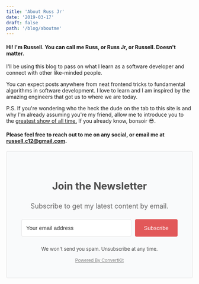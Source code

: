 ```yaml
---
title: 'About Russ Jr'
date: '2019-03-17'
draft: false
path: '/blog/aboutme'
---
```


#### Hi! I'm Russell. You can call me Russ, or Russ Jr, or Russell. Doesn't matter.

I'll be using this blog to pass on what I learn as a software developer and connect with other like-minded people.

You can expect posts anywhere from neat frontend tricks to fundamental algorithms in software development. I love to learn and I am inspired by the amazing engineers that got us to where we are today.

P.S. If you're wondering who the heck the dude on the tab to this site is and why I'm already assuming you're my friend, allow me to introduce you to the [greatest show of all time.](https://www.usanetwork.com/mrrobot) If you already know, bonsoir 😎.

#### Please feel free to reach out to me on any social, or email me at <russell.c12@gmail.com>.

 <form action="https://app.convertkit.com/forms/1264139/subscriptions" class="seva-form formkit-form" method="post" data-sv-form="1264139" data-uid="da684f6402" data-version="5" data-options="{&quot;settings&quot;:{&quot;after_subscribe&quot;:{&quot;action&quot;:&quot;message&quot;,&quot;success_message&quot;:&quot;Success! Now check your email to confirm your subscription.&quot;,&quot;redirect_url&quot;:&quot;&quot;},&quot;analytics&quot;:{&quot;google&quot;:null,&quot;facebook&quot;:null,&quot;segment&quot;:null,&quot;pinterest&quot;:null},&quot;modal&quot;:{&quot;trigger&quot;:&quot;timer&quot;,&quot;scroll_percentage&quot;:null,&quot;timer&quot;:5,&quot;devices&quot;:&quot;all&quot;,&quot;show_once_every&quot;:15},&quot;powered_by&quot;:{&quot;show&quot;:true,&quot;url&quot;:&quot;https://convertkit.com?utm_source=dynamic&amp;utm_medium=referral&amp;utm_campaign=poweredby&amp;utm_content=form&quot;},&quot;recaptcha&quot;:{&quot;enabled&quot;:false},&quot;return_visitor&quot;:{&quot;action&quot;:&quot;show&quot;,&quot;custom_content&quot;:&quot;&quot;},&quot;slide_in&quot;:{&quot;display_in&quot;:&quot;bottom_right&quot;,&quot;trigger&quot;:&quot;timer&quot;,&quot;scroll_percentage&quot;:null,&quot;timer&quot;:5,&quot;devices&quot;:&quot;all&quot;,&quot;show_once_every&quot;:15},&quot;sticky_bar&quot;:{&quot;display_in&quot;:&quot;top&quot;,&quot;trigger&quot;:&quot;timer&quot;,&quot;scroll_percentage&quot;:null,&quot;timer&quot;:5,&quot;devices&quot;:&quot;all&quot;,&quot;show_once_every&quot;:15}},&quot;version&quot;:&quot;5&quot;}" min-width="400 500 600 700 800" style="background-color: rgb(249, 250, 251); border-radius: 4px;"><div class="formkit-background" style="opacity: 0.2;"></div><div data-style="minimal"><div class="formkit-header" data-element="header" style="color: rgb(77, 77, 77); font-size: 27px; font-weight: 700;"><h1>Join the Newsletter</h1></div><div class="formkit-subheader" data-element="subheader" style="color: rgb(104, 104, 104); font-size: 18px;"><p>Subscribe to get my latest content by email.</p></div><ul class="formkit-alert formkit-alert-error" data-element="errors" data-group="alert"></ul><div data-element="fields" data-stacked="false" class="seva-fields formkit-fields"><div class="formkit-field"><input class="formkit-input" name="email_address" placeholder="Your email address" required="" type="email" style="color: rgb(0, 0, 0); border-color: rgb(227, 227, 227); border-radius: 4px; font-weight: 400;"></div><button data-element="submit" class="formkit-submit formkit-submit" style="color: rgb(255, 255, 255); background-color: rgb(226, 88, 89); border-radius: 4px; font-weight: 400;"><div class="formkit-spinner"><div></div><div></div><div></div></div><span>Subscribe</span></button></div><div class="formkit-guarantee" data-element="guarantee" style="color: rgb(77, 77, 77); font-size: 13px; font-weight: 400;">We won't send you spam. Unsubscribe at any time.</div><a href="https://convertkit.com?utm_source=dynamic&amp;utm_medium=referral&amp;utm_campaign=poweredby&amp;utm_content=form" class="formkit-powered-by" data-element="powered-by" target="_blank" rel="noopener noreferrer">Powered By ConvertKit</a></div><style>.formkit-form[data-uid="da684f6402"] *{box-sizing:border-box;}.formkit-form[data-uid="da684f6402"]{-webkit-font-smoothing:antialiased;-moz-osx-font-smoothing:grayscale;}.formkit-form[data-uid="da684f6402"] legend{border:none;font-size:inherit;margin-bottom:10px;padding:0;position:relative;display:table;}.formkit-form[data-uid="da684f6402"] fieldset{border:0;padding:0.01em 0 0 0;margin:0;min-width:0;}.formkit-form[data-uid="da684f6402"] body:not(:-moz-handler-blocked) fieldset{display:table-cell;}.formkit-form[data-uid="da684f6402"] h1,.formkit-form[data-uid="da684f6402"] h2,.formkit-form[data-uid="da684f6402"] h3,.formkit-form[data-uid="da684f6402"] h4,.formkit-form[data-uid="da684f6402"] h5,.formkit-form[data-uid="da684f6402"] h6{color:inherit;font-size:inherit;font-weight:inherit;}.formkit-form[data-uid="da684f6402"] p{color:inherit;font-size:inherit;font-weight:inherit;}.formkit-form[data-uid="da684f6402"] ol:not([template-default]),.formkit-form[data-uid="da684f6402"] ul:not([template-default]),.formkit-form[data-uid="da684f6402"] blockquote:not([template-default]){text-align:left;}.formkit-form[data-uid="da684f6402"] p:not([template-default]),.formkit-form[data-uid="da684f6402"] hr:not([template-default]),.formkit-form[data-uid="da684f6402"] blockquote:not([template-default]),.formkit-form[data-uid="da684f6402"] ol:not([template-default]),.formkit-form[data-uid="da684f6402"] ul:not([template-default]){color:inherit;font-style:initial;}.formkit-form[data-uid="da684f6402"][data-format="modal"]{display:none;}.formkit-form[data-uid="da684f6402"][data-format="slide in"]{display:none;}.formkit-form[data-uid="da684f6402"] .formkit-input,.formkit-form[data-uid="da684f6402"] .formkit-select,.formkit-form[data-uid="da684f6402"] .formkit-checkboxes{width:100%;}.formkit-form[data-uid="da684f6402"] .formkit-button,.formkit-form[data-uid="da684f6402"] .formkit-submit{border:0;border-radius:5px;color:#ffffff;cursor:pointer;display:inline-block;text-align:center;font-size:15px;font-weight:500;cursor:pointer;margin-bottom:15px;overflow:hidden;padding:0;position:relative;vertical-align:middle;}.formkit-form[data-uid="da684f6402"] .formkit-button:hover,.formkit-form[data-uid="da684f6402"] .formkit-submit:hover,.formkit-form[data-uid="da684f6402"] .formkit-button:focus,.formkit-form[data-uid="da684f6402"] .formkit-submit:focus{outline:none;}.formkit-form[data-uid="da684f6402"] .formkit-button:hover > span,.formkit-form[data-uid="da684f6402"] .formkit-submit:hover > span,.formkit-form[data-uid="da684f6402"] .formkit-button:focus > span,.formkit-form[data-uid="da684f6402"] .formkit-submit:focus > span{background-color:rgba(0,0,0,0.1);}.formkit-form[data-uid="da684f6402"] .formkit-button > span,.formkit-form[data-uid="da684f6402"] .formkit-submit > span{display:block;-webkit-transition:all 300ms ease-in-out;transition:all 300ms ease-in-out;padding:12px 24px;}.formkit-form[data-uid="da684f6402"] .formkit-input{background:#ffffff;font-size:15px;padding:12px;border:1px solid #e3e3e3;-webkit-flex:1 0 auto;-ms-flex:1 0 auto;flex:1 0 auto;line-height:1.4;margin:0;-webkit-transition:border-color ease-out 300ms;transition:border-color ease-out 300ms;}.formkit-form[data-uid="da684f6402"] .formkit-input:focus{outline:none;border-color:#1677be;-webkit-transition:border-color ease 300ms;transition:border-color ease 300ms;}.formkit-form[data-uid="da684f6402"] .formkit-input::-webkit-input-placeholder{color:inherit;opacity:0.8;}.formkit-form[data-uid="da684f6402"] .formkit-input::-moz-placeholder{color:inherit;opacity:0.8;}.formkit-form[data-uid="da684f6402"] .formkit-input:-ms-input-placeholder{color:inherit;opacity:0.8;}.formkit-form[data-uid="da684f6402"] .formkit-input::placeholder{color:inherit;opacity:0.8;}.formkit-form[data-uid="da684f6402"] [data-group="dropdown"]{position:relative;display:inline-block;width:100%;}.formkit-form[data-uid="da684f6402"] [data-group="dropdown"]::before{content:"";top:calc(50% - 2.5px);right:10px;position:absolute;pointer-events:none;border-color:#4f4f4f transparent transparent transparent;border-style:solid;border-width:6px 6px 0 6px;height:0;width:0;z-index:999;}.formkit-form[data-uid="da684f6402"] [data-group="dropdown"] select{height:auto;width:100%;cursor:pointer;color:#333333;line-height:1.4;margin-bottom:0;padding:0 6px;-webkit-appearance:none;-moz-appearance:none;appearance:none;font-size:15px;padding:12px;padding-right:25px;border:1px solid #e3e3e3;background:#ffffff;}.formkit-form[data-uid="da684f6402"] [data-group="dropdown"] select:focus{outline:none;}.formkit-form[data-uid="da684f6402"] [data-group="checkboxes"]{text-align:left;margin:0;}.formkit-form[data-uid="da684f6402"] [data-group="checkboxes"] [data-group="checkbox"]{margin-bottom:10px;}.formkit-form[data-uid="da684f6402"] [data-group="checkboxes"] [data-group="checkbox"] *{cursor:pointer;}.formkit-form[data-uid="da684f6402"] [data-group="checkboxes"] [data-group="checkbox"]:last-of-type{margin-bottom:0;}.formkit-form[data-uid="da684f6402"] [data-group="checkboxes"] [data-group="checkbox"] input[type="checkbox"]{display:none;}.formkit-form[data-uid="da684f6402"] [data-group="checkboxes"] [data-group="checkbox"] input[type="checkbox"] + label::after{content:none;}.formkit-form[data-uid="da684f6402"] [data-group="checkboxes"] [data-group="checkbox"] input[type="checkbox"]:checked + label::after{border-color:#ffffff;content:"";}.formkit-form[data-uid="da684f6402"] [data-group="checkboxes"] [data-group="checkbox"] input[type="checkbox"]:checked + label::before{background:#10bf7a;border-color:#10bf7a;}.formkit-form[data-uid="da684f6402"] [data-group="checkboxes"] [data-group="checkbox"] label{position:relative;display:inline-block;padding-left:28px;}.formkit-form[data-uid="da684f6402"] [data-group="checkboxes"] [data-group="checkbox"] label::before,.formkit-form[data-uid="da684f6402"] [data-group="checkboxes"] [data-group="checkbox"] label::after{position:absolute;content:"";display:inline-block;}.formkit-form[data-uid="da684f6402"] [data-group="checkboxes"] [data-group="checkbox"] label::before{height:16px;width:16px;border:1px solid #e3e3e3;background:#ffffff;left:0px;top:3px;}.formkit-form[data-uid="da684f6402"] [data-group="checkboxes"] [data-group="checkbox"] label::after{height:4px;width:8px;border-left:2px solid #4d4d4d;border-bottom:2px solid #4d4d4d;-webkit-transform:rotate(-45deg);-ms-transform:rotate(-45deg);transform:rotate(-45deg);left:4px;top:8px;}.formkit-form[data-uid="da684f6402"] .formkit-alert{background:#f9fafb;border:1px solid #e3e3e3;border-radius:5px;-webkit-flex:1 0 auto;-ms-flex:1 0 auto;flex:1 0 auto;list-style:none;margin:25px auto;padding:12px;text-align:center;width:100%;}.formkit-form[data-uid="da684f6402"] .formkit-alert:empty{display:none;}.formkit-form[data-uid="da684f6402"] .formkit-alert-success{background:#d3fbeb;border-color:#10bf7a;color:#0c905c;}.formkit-form[data-uid="da684f6402"] .formkit-alert-error{background:#fde8e2;border-color:#f2643b;color:#ea4110;}.formkit-form[data-uid="da684f6402"] .formkit-spinner{display:-webkit-box;display:-webkit-flex;display:-ms-flexbox;display:flex;height:0px;width:0px;margin:0 auto;position:absolute;top:0;left:0;right:0;width:0px;overflow:hidden;text-align:center;-webkit-transition:all 300ms ease-in-out;transition:all 300ms ease-in-out;}.formkit-form[data-uid="da684f6402"] .formkit-spinner > div{margin:auto;width:12px;height:12px;background-color:#fff;opacity:0.3;border-radius:100%;display:inline-block;-webkit-animation:formkit-bouncedelay-formkit-form-data-uid-da684f6402- 1.4s infinite ease-in-out both;animation:formkit-bouncedelay-formkit-form-data-uid-da684f6402- 1.4s infinite ease-in-out both;}.formkit-form[data-uid="da684f6402"] .formkit-spinner > div:nth-child(1){-webkit-animation-delay:-0.32s;animation-delay:-0.32s;}.formkit-form[data-uid="da684f6402"] .formkit-spinner > div:nth-child(2){-webkit-animation-delay:-0.16s;animation-delay:-0.16s;}.formkit-form[data-uid="da684f6402"] .formkit-submit[data-active] .formkit-spinner{opacity:1;height:100%;width:50px;}.formkit-form[data-uid="da684f6402"] .formkit-submit[data-active] .formkit-spinner ~ span{opacity:0;}.formkit-form[data-uid="da684f6402"] .formkit-powered-by[data-active="false"]{opacity:0.35;}@-webkit-keyframes formkit-bouncedelay-formkit-form-data-uid-da684f6402-{0%,80%,100%{-webkit-transform:scale(0);-ms-transform:scale(0);transform:scale(0);}40%{-webkit-transform:scale(1);-ms-transform:scale(1);transform:scale(1);}}@keyframes formkit-bouncedelay-formkit-form-data-uid-da684f6402-{0%,80%,100%{-webkit-transform:scale(0);-ms-transform:scale(0);transform:scale(0);}40%{-webkit-transform:scale(1);-ms-transform:scale(1);transform:scale(1);}}.formkit-form[data-uid="da684f6402"] blockquote{padding:10px 20px;margin:0 0 20px;border-left:5px solid #e1e1e1;} .formkit-form[data-uid="da684f6402"]{border:1px solid #e3e3e3;position:relative;overflow:hidden;}.formkit-form[data-uid="da684f6402"] .formkit-background{width:100%;height:100%;position:absolute;top:0;left:0;background-size:cover;background-position:center;opacity:0.3;z-index:1;}.formkit-form[data-uid="da684f6402"] [data-style="minimal"]{padding:20px;width:100%;z-index:2;position:relative;}.formkit-form[data-uid="da684f6402"] .formkit-header{margin:0 0 27px 0;text-align:center;}.formkit-form[data-uid="da684f6402"] .formkit-subheader{margin:18px 0;text-align:center;}.formkit-form[data-uid="da684f6402"] .formkit-guarantee{font-size:13px;margin:10px 0 15px 0;text-align:center;}.formkit-form[data-uid="da684f6402"] .formkit-guarantee > p{margin:0;}.formkit-form[data-uid="da684f6402"] .formkit-powered-by{color:#7d7d7d;display:block;font-size:12px;margin:10px 0 0 0;text-align:center;}.formkit-form[data-uid="da684f6402"] .formkit-fields{display:-webkit-box;display:-webkit-flex;display:-ms-flexbox;display:flex;-webkit-flex-wrap:wrap;-ms-flex-wrap:wrap;flex-wrap:wrap;margin:25px auto 0 auto;}.formkit-form[data-uid="da684f6402"] .formkit-field{min-width:220px;}.formkit-form[data-uid="da684f6402"] .formkit-field,.formkit-form[data-uid="da684f6402"] .formkit-submit{margin:0 0 15px 0;-webkit-flex:1 0 100%;-ms-flex:1 0 100%;flex:1 0 100%;}.formkit-form[data-uid="da684f6402"][min-width~="600"] [data-style="minimal"]{padding:40px;}.formkit-form[data-uid="da684f6402"][min-width~="600"] .formkit-fields[data-stacked="false"]{margin-left:-5px;margin-right:-5px;}.formkit-form[data-uid="da684f6402"][min-width~="600"] .formkit-fields[data-stacked="false"] .formkit-field,.formkit-form[data-uid="da684f6402"][min-width~="600"] .formkit-fields[data-stacked="false"] .formkit-submit{margin:0 5px 15px 5px;}.formkit-form[data-uid="da684f6402"][min-width~="600"] .formkit-fields[data-stacked="false"] .formkit-field{-webkit-flex:100 1 auto;-ms-flex:100 1 auto;flex:100 1 auto;}.formkit-form[data-uid="da684f6402"][min-width~="600"] .formkit-fields[data-stacked="false"] .formkit-submit{-webkit-flex:1 1 auto;-ms-flex:1 1 auto;flex:1 1 auto;} </style></form>
